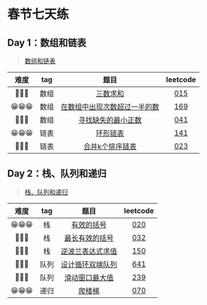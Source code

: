 # 春节七天练

## Day 1：数组和链表

> [数组和链表](https://time.geekbang.org/column/article/80456)

| 难度 | tag | 题目 | leetcode |
| :--: | :--: | :--: | :--: |
| 🤔🤔🤔 | 数组 | [三数求和](./Day01/t1_015_threeSum.js) | [015](https://leetcode-cn.com/problems/3sum/) |
| 😁😁😁 | 数组 | [在数组中出现次数超过一半的数](./Day01/t2_169_majorityElement.js) | [169](https://leetcode-cn.com/problems/majority-element/) |
| 🤯🤯🤯 | 数组 | [寻找缺失的最小正数](./Day01/t3_041_firstMissingPositive.js) | [041](https://leetcode-cn.com/problems/first-missing-positive/) |
| 😁😁😁 | 链表 | [环形链表](./Day01/t4_141_hasCycle.js) | [141](https://leetcode-cn.com/problems/linked-list-cycle/) |
| 🤔🤔🤔 | 链表 | [合并k个排序链表](./Day01/t5_023_mergeKLists.js) | [023](https://leetcode-cn.com/problems/merge-k-sorted-lists/) |

## Day 2：栈、队列和递归

> [栈、队列和递归](https://time.geekbang.org/column/article/80457)

| 难度 | tag | 题目 | leetcode |
| :--: | :--: | :--: | :--: |
| 😁😁😁 |  栈  | [有效的括号](./Day02/t1_020_isValid.js) | [020](https://leetcode-cn.com/problems/valid-parentheses/) |
| 🤯🤯🤯 |  栈  | [最长有效的括号](./Day02/t2_032_longestValidParentheses.js) | [032](https://leetcode-cn.com/problems/longest-valid-parentheses/) |
| 🤔🤔🤔 |  栈  | [逆波兰表达式求值](./Day02/t3_150_evalRPN.js) | [150](https://leetcode-cn.com/problems/evaluate-reverse-polish-notation/) |
| 🤔🤔🤔 | 队列 | [设计循环双端队列](./Day02/t4_641_MyCircularDeque.js) | [641](https://leetcode-cn.com/problems/design-circular-deque/) |
| 🤯🤯🤯 | 队列 | [滑动窗口最大值](./Day02/t5_239_maxSlidingWindow.js) | [239](https://leetcode-cn.com/problems/sliding-window-maximum/) |
| 😁😁😁 | 递归 | [爬楼梯](./Day02/t6_070_climbStairs.js) | [070](https://leetcode-cn.com/problems/climbing-stairs/) |